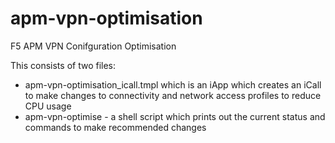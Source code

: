 # apm-vpn-optimisation
F5 APM VPN Conifguration Optimisation

This consists of two files:
- apm-vpn-optimisation_icall.tmpl which is an iApp which creates an iCall to make changes to connectivity and network access profiles to reduce CPU usage
- apm-vpn-optimise - a shell script which prints out the current status and commands to make recommended changes
